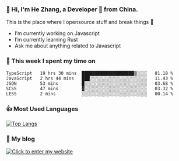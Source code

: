 ### 👋 Hi, I'm He Zhang, a Developer 🚀 from China.

This is the place where I opensource stuff and break things :rofl:

- I’m currently working on Javascript
- I’m currently learning Rust
- Ask me about anything related to Javascript

### 💪 This week I spent my time on 
<!--START_SECTION:waka-->
```text
TypeScript   19 hrs 30 mins  ████████████████████▒░░░░   81.18 % 
JavaScript   2 hrs 44 mins   ███░░░░░░░░░░░░░░░░░░░░░░   11.43 % 
JSON         53 mins         █░░░░░░░░░░░░░░░░░░░░░░░░   03.68 % 
SCSS         47 mins         ▓░░░░░░░░░░░░░░░░░░░░░░░░   03.32 % 
LESS         2 mins          ░░░░░░░░░░░░░░░░░░░░░░░░░   00.14 % 
```
<!--END_SECTION:waka-->

### 👍 Most Used Languages
[![Top Langs](https://github-readme-stats.vercel.app/api/top-langs/?username=zhanghecool&layout=compact)](https://zhanghe.cool)

### 🌈 My blog 
[![Click to enter my website](https://cdn.jsdelivr.net/gh/zhanghecool/assets/images/gif/zhanghecools.gif)](https://zhanghe.cool)
